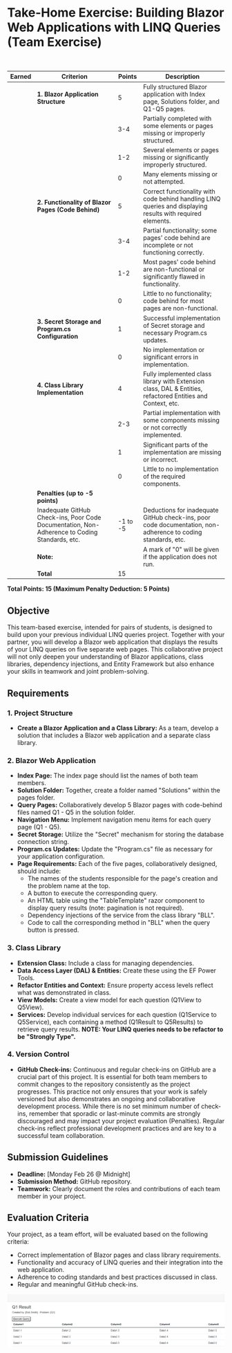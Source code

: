 # Take-Home Exercise: Building Blazor Web Applications with LINQ Queries (Team Exercise)
<br>

| Earned | Criterion                                              | Points | Description                                                                                                     |
|--------|--------------------------------------------------------|--------|-----------------------------------------------------------------------------------------------------------------|
|        | **1. Blazor Application Structure**                    | 5      | Fully structured Blazor application with Index page, Solutions folder, and Q1-Q5 pages.                         |
|        |                                                        | 3-4    | Partially completed with some elements or pages missing or improperly structured.                               |
|        |                                                        | 1-2    | Several elements or pages missing or significantly improperly structured.                                       |
|        |                                                        | 0      | Many elements missing or not attempted.                                                                         |
|        | **2. Functionality of Blazor Pages (Code Behind)**     | 5      | Correct functionality with code behind handling LINQ queries and displaying results with required elements.     |
|        |                                                        | 3-4    | Partial functionality; some pages' code behind are incomplete or not functioning correctly.                     |
|        |                                                        | 1-2    | Most pages' code behind are non-functional or significantly flawed in functionality.                           |
|        |                                                        | 0      | Little to no functionality; code behind for most pages are non-functional.                                      |
|        | **3. Secret Storage and Program.cs Configuration**     | 1      | Successful implementation of Secret storage and necessary Program.cs updates.                                   |
|        |                                                        | 0      | No implementation or significant errors in implementation.                                                      |
|        | **4. Class Library Implementation**                    | 4      | Fully implemented class library with Extension class, DAL & Entities, refactored Entities and Context, etc.     |
|        |                                                        | 2-3    | Partial implementation with some components missing or not correctly implemented.                               |
|        |                                                        | 1      | Significant parts of the implementation are missing or incorrect.                                               |
|        |                                                        | 0      | Little to no implementation of the required components.                                                         |
|        | **Penalties (up to -5 points)**                        |        |                                                                                                                 |
|        | Inadequate GitHub Check-ins, Poor Code Documentation, Non-Adherence to Coding Standards, etc. | -1 to -5 | Deductions for inadequate GitHub check-ins, poor code documentation, non-adherence to coding standards, etc.     |
|        | **Note:**                                              |        | A mark of "0" will be given if the application does not run.                                                    |
|        | **Total**                                              | 15     |                                                                                                                 |

**Total Points: 15 (Maximum Penalty Deduction: 5 Points)**

## Objective
This team-based exercise, intended for pairs of students, is designed to build upon your previous individual LINQ queries project. Together with your partner, you will develop a Blazor web application that displays the results of your LINQ queries on five separate web pages. This collaborative project will not only deepen your understanding of Blazor applications, class libraries, dependency injections, and Entity Framework but also enhance your skills in teamwork and joint problem-solving.

## Requirements

### 1. Project Structure
- **Create a Blazor Application and a Class Library:** As a team, develop a solution that includes a Blazor web application and a separate class library.

### 2. Blazor Web Application
- **Index Page:** The index page should list the names of both team members.
- **Solution Folder:** Together, create a folder named "Solutions" within the pages folder.
- **Query Pages:** Collaboratively develop 5 Blazor pages with code-behind files named Q1 - Q5 in the solution folder.
- **Navigation Menu:** Implement navigation menu items for each query page (Q1 - Q5).
- **Secret Storage:** Utilize the "Secret" mechanism for storing the database connection string.
- **Program.cs Updates:** Update the "Program.cs" file as necessary for your application configuration.
- **Page Requirements:** Each of the five pages, collaboratively designed, should include:
  - The names of the students responsible for the page's creation and the problem name at the top.
  - A button to execute the corresponding query.
  - An HTML table using the "TableTemplate" razor component to display query results (note: pagination is not required).
  - Dependency injections of the service from the class library "BLL".
  - Code to call the corresponding method in "BLL" when the query button is pressed.

### 3. Class Library
- **Extension Class:** Include a class for managing dependencies.
- **Data Access Layer (DAL) & Entities:** Create these using the EF Power Tools.
- **Refactor Entities and Context:** Ensure property access levels reflect what was demonstrated in class.
- **View Models:** Create a view model for each question (Q1View to Q5View).
- **Services:** Develop individual services for each question (Q1Service to Q5Service), each containing a method (Q1Result to Q5Results) to retrieve query results.  **NOTE:  Your LINQ queries needs to be refactor to be "Strongly Type".**

### 4. Version Control
- **GitHub Check-ins:** Continuous and regular check-ins on GitHub are a crucial part of this project. It is essential for both team members to commit changes to the repository consistently as the project progresses. This practice not only ensures that your work is safely versioned but also demonstrates an ongoing and collaborative development process. While there is no set minimum number of check-ins, remember that sporadic or last-minute commits are strongly discouraged and may impact your project evaluation (Penalties). Regular check-ins reflect professional development practices and are key to a successful team collaboration. 

## Submission Guidelines
- **Deadline:** [Monday Feb 26 @ Midnight]
- **Submission Method:** GitHub repository.
- **Teamwork:** Clearly document the roles and contributions of each team member in your project.

## Evaluation Criteria
Your project, as a team effort, will be evaluated based on the following criteria:
- Correct implementation of Blazor pages and class library requirements.
- Functionality and accuracy of LINQ queries and their integration into the web application.
- Adherence to coding standards and best practices discussed in class.
- Regular and meaningful GitHub check-ins.


![Sample Page](SamplePage.png)
